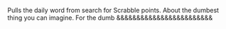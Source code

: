 Pulls the daily word from search for Scrabble points. About the dumbest thing you can imagine. For the dumb &&&&&&&&&&&&&&&&&&&&&&&&
